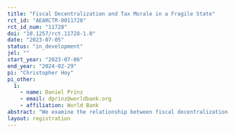 ```yaml
---
title: "Fiscal Decentralization and Tax Morale in a Fragile State"
rct_id: "AEARCTR-0011728"
rct_id_num: "11728"
doi: "10.1257/rct.11728-1.0"
date: "2023-07-05"
status: "in_development"
jel: ""
start_year: "2023-07-06"
end_year: "2024-02-29"
pi: "Christopher Hoy"
pi_other:
  1:
    - name: Daniel Prinz
    - email: dprinz@worldbank.org
    - affiliation: World Bank
abstract: "We examine the relationship between fiscal decentralization and tax morale in Somalia"
layout: registration
---
```


